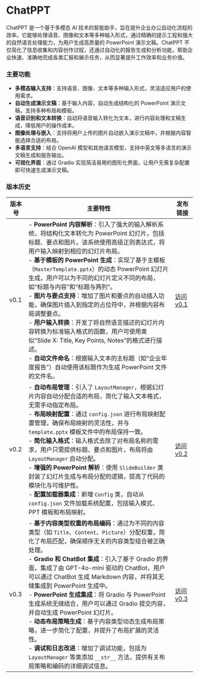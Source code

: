 # ChatPPT

ChatPPT 是一个基于多模态 AI 技术的智能助手，旨在提升企业办公自动化流程的效率。它能够处理语音、图像和文本等多种输入形式，通过精确的提示工程和强大的自然语言处理能力，为用户生成高质量的 PowerPoint 演示文稿。ChatPPT 不仅简化了信息收集和内容创作过程，还通过自动化的报告生成和分析功能，帮助企业快速、准确地完成各类汇报和展示任务，从而显著提升工作效率和业务价值。

### 主要功能

- **多模态输入支持**：支持语音、图像、文本等多种输入形式，灵活适应用户的使用需求。
- **自动生成演示文稿**：基于输入内容，自动生成结构化的 PowerPoint 演示文稿，支持多种布局和模板。
- **语音识别和文本转换**：自动将语音输入转化为文本，进行内容处理和文稿生成，降低用户的操作成本。
- **图像处理与嵌入**：支持将用户上传的图片自动嵌入演示文稿中，并根据内容智能选择合适的布局。
- **多语言支持**：结合 OpenAI 模型和其他语言模型，支持中英文等多语言的演示文稿生成和报告输出。
- **可视化界面**：通过 Gradio 实现简洁易用的图形化界面，让用户无需复杂配置即可快速生成演示文稿。

### 版本历史

| 版本号  | 主要特性                                                                                                           | 发布链接                                        |
|--------|---------------------------------------------------------------------------------------------------------|-----------------------------------------------|
| v0.1   | - **PowerPoint 内容解析**：引入了强大的输入解析系统，将结构化文本转化为 PowerPoint 幻灯片，包括标题、要点和图片。该系统使用高级正则表达式，将用户输入映射到相应的幻灯片布局。<br>- **基于模板的 PowerPoint 生成**：实现了基于主模板（`MasterTemplate.pptx`）的动态 PowerPoint 幻灯片生成，用户可以为不同的幻灯片定义不同的布局，如“标题与内容”和“标题与两列”。<br>- **图片与要点支持**：增加了图片和要点的自动插入功能，确保图片插入到指定的占位符中，并根据内容布局调整要点。<br>- **用户输入转换**：开发了将自然语言描述的幻灯片内容转换为标准输入格式的函数，用户可使用类似“Slide X: Title, Key Points, Notes”的格式进行描述。<br>- **自动文件命名**：根据输入文本的主标题（如“企业年度报告”）自动使用该标题作为生成 PowerPoint 文件的文件名。 | [访问 v0.1](https://github.com/DjangoPeng/ChatPPT/tree/v0.1)   |
| v0.2   | - **自动布局管理**：引入了 `LayoutManager`，根据幻灯片内容自动分配合适的布局，简化了输入文本格式，无需手动指定布局。<br>- **布局映射配置**：通过 `config.json` 进行布局映射配置管理，确保布局映射的灵活性，并与 `template.pptx` 模板文件中的布局保持一致。<br>- **简化输入格式**：输入格式去除了对布局名称的需求，用户只需提供标题、要点和图片，布局将由 `LayoutManager` 自动分配。<br>- **增强的 PowerPoint 解析**：使用 `SlideBuilder` 类封装了幻灯片生成与布局分配的逻辑，提高了代码的模块化与可维护性。<br>- **配置加载器集成**：新增 `Config` 类，自动从 `config.json` 文件加载系统配置，包括输入模式、PPT 模板和布局映射。 | [访问 v0.2](https://github.com/DjangoPeng/ChatPPT/tree/v0.2)   |
| v0.3   | - **基于内容类型权重的布局编码**：通过为不同的内容类型（如 `Title`、`Content`、`Picture`）分配权重，简化了布局匹配，确保顺序无关的内容类型组合被正确处理。<br>- **Gradio 和 ChatBot 集成**：引入了基于 Gradio 的界面，集成了由 GPT-4o-mini 驱动的 ChatBot，用户可以通过 ChatBot 生成 Markdown 内容，并将其无缝集成到 PowerPoint 生成中。<br>- **PowerPoint 生成集成**：将 Gradio 与 PowerPoint 生成系统无缝结合，用户可以通过 Gradio 提交内容，并自动生成 PowerPoint 幻灯片。<br>- **动态布局策略生成**：基于内容类型动态生成布局策略，进一步简化了配置，并提升了布局扩展的灵活性。<br>- **调试和日志改进**：增加了调试功能，包括为 `LayoutManager` 等类添加 `__str__` 方法，提供有关布局策略和编码的详细调试信息。 | [访问 v0.3](https://github.com/DjangoPeng/ChatPPT/tree/v0.3)   |